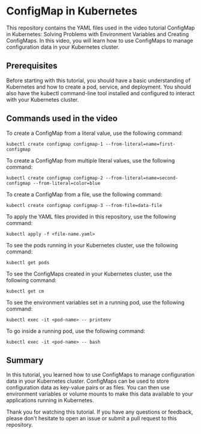 # ConfigMap in Kubernetes
This repository contains the YAML files used in the video tutorial ConfigMap in Kubernetes: Solving Problems with Environment Variables and Creating ConfigMaps. In this video, you will learn how to use ConfigMaps to manage configuration data in your Kubernetes cluster.

## Prerequisites
Before starting with this tutorial, you should have a basic understanding of Kubernetes and how to create a pod, service, and deployment. You should also have the kubectl command-line tool installed and configured to interact with your Kubernetes cluster.

## Commands used in the video
To create a ConfigMap from a literal value, use the following command:
```
kubectl create configmap configmap-1 --from-literal=name=first-configmap
```

To create a ConfigMap from multiple literal values, use the following command:
```
kubectl create configmap configmap-2 --from-literal=name=second-configmap --from-literal=color=blue
```

To create a ConfigMap from a file, use the following command:
```
kubectl create configmap configmap-3 --from-file=data-file
```

To apply the YAML files provided in this repository, use the following command:
```
kubectl apply -f <file-name.yaml>
```

To see the pods running in your Kubernetes cluster, use the following command:
```
kubectl get pods
```

To see the ConfigMaps created in your Kubernetes cluster, use the following command:
```
kubectl get cm
```

To see the environment variables set in a running pod, use the following command:
```
kubectl exec -it <pod-name> -- printenv
```

To go inside a running pod, use the following command:
```
kubectl exec -it <pod-name> -- bash
```

## Summary
In this tutorial, you learned how to use ConfigMaps to manage configuration data in your Kubernetes cluster. ConfigMaps can be used to store configuration data as key-value pairs or as files. You can then use environment variables or volume mounts to make this data available to your applications running in Kubernetes.

Thank you for watching this tutorial. If you have any questions or feedback, please don't hesitate to open an issue or submit a pull request to this repository.
